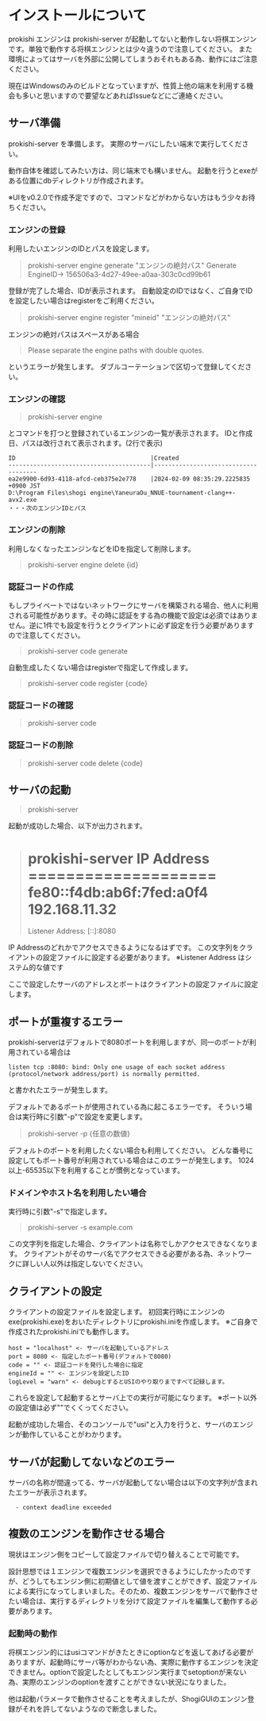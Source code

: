 # インストールについて

prokishi エンジンは prokishi-server が起動してないと動作しない将棋エンジンです。単独で動作する将棋エンジンとは少々違うので注意してください。
また環境によってはサーバを外部に公開してしまうおそれもある為、動作にはご注意ください。

現在はWindowsのみのビルドとなっていますが、性質上他の端末を利用する機会も多いと思いますので要望などあればIssueなどにご連絡ください。

## サーバ準備

prokishi-server を準備します。
実際のサーバにしたい端末で実行してください。

動作自体を確認してみたい方は、同じ端末でも構いません。
起動を行うとexeがある位置にdbディレクトリが作成されます。

※UIをv0.2.0で作成予定ですので、コマンドなどがわからない方はもう少々お待ちください。

### エンジンの登録

利用したいエンジンのIDとパスを設定します。

> prokishi-server engine generate "エンジンの絶対パス"
> Generate EngineID-> 156506a3-4d27-49ee-a0aa-303c0cd99b61

登録が完了した場合、IDが表示されます。
自動設定のIDではなく、ご自身でIDを設定したい場合はregisterをご利用ください。

> prokishi-server engine register "mineid" "エンジンの絶対パス"

エンジンの絶対パスはスペースがある場合

> Please separate the engine paths with double quotes.

というエラーが発生します。
ダブルコーテーションで区切って登録してください。

### エンジンの確認

> prokishi-server engine 

とコマンドを打つと登録されているエンジンの一覧が表示されます。
IDと作成日、パスは改行されて表示されます。(2行で表示)

```
ID                                      |Created
----------------------------------------|-------------------------------------
ea2e9900-6d93-4118-afcd-ceb375e2e778    |2024-02-09 08:35:29.2225835 +0900 JST
D:\Program Files\shogi engine\YaneuraOu_NNUE-tournament-clang++-avx2.exe
・・・次のエンジンIDとパス
```

### エンジンの削除

利用しなくなったエンジンなどをIDを指定して削除します。

> prokishi-server engine delete {id}

### 認証コードの作成

もしプライベートではないネットワークにサーバを構築される場合、他人に利用される可能性があります。その時に認証をする為の機能で設定は必須ではありません。逆に1件でも設定を行うとクライアントに必ず設定を行う必要がありますので注意してください。

> prokishi-server code generate 

自動生成したくない場合はregisterで指定して作成します。

> prokishi-server code register {code} 

### 認証コードの確認

> prokishi-server code

### 認証コードの削除

> prokishi-server code delete {code}

## サーバの起動

> prokishi-server

起動が成功した場合、以下が出力されます。

> prokishi-server
> IP Address ====================
> fe80::f4db:ab6f:7fed:a0f4
> 192.168.11.32
> ===============================
> Listener Address: [::]:8080

IP Addressのどれかでアクセスできるようになるはずです。
この文字列をクライアントの設定ファイルに設定する必要があります。
※Listener Address はシステム的な値です

ここで設定したサーバのアドレスとポートはクライアントの設定ファイルに設定します。

## ポートが重複するエラー

prokishi-serverはデフォルトで8080ポートを利用しますが、同一のポートが利用されている場合は

```
listen tcp :8080: bind: Only one usage of each socket address (protocol/network address/port) is normally permitted.
```

と書かれたエラーが発生します。

デフォルトであるポートが使用されている為に起こるエラーです。
そういう場合は実行時に引数"-p"で設定を変更します。

> prokishi-server -p {任意の数値}

デフォルトのポートを利用したくない場合も利用してください。
どんな番号に設定してもポート番号が利用されている場合はこのエラーが発生します。
1024以上-65535以下を利用することが慣例となっています。

### ドメインやホスト名を利用したい場合

実行時に引数"-s"で指定します。

> prokishi-server -s example.com

この文字列を指定した場合、クライアントは名称でしかアクセスできなくなります。
クライアントがそのサーバ名でアクセスできる必要がある為、ネットワークに詳しい人以外は指定しないでください。


## クライアントの設定

クライアントの設定ファイルを設定します。
初回実行時にエンジンのexe(prokishi.exe)をおいたディレクトリにprokishi.iniを作成します。
※ご自身で作成されたprokishi.iniでも動作します。

```
host = "localhost" <- サーバを起動しているアドレス
port = 8080 <- 指定したポート番号(デフォルトで8080)
code = "" <- 認証コードを発行した場合に指定
engineId = "" <- エンジンを設定したID
logLevel = "warn" <- debugとするとUSIのやり取りまですべて記録します。
```

これらを設定して起動するとサーバ上での実行が可能になります。
※ポート以外の設定値は必ず""でくくってください。

起動が成功した場合、そのコンソールで"usi"と入力を行うと、サーバのエンジンが動作していることがわかります。

## サーバが起動してないなどのエラー

サーバの名称が間違ってる、サーバが起動してない場合は以下の文字列が含まれたエラーが表示されます。

```
  - context deadline exceeded
```

## 複数のエンジンを動作させる場合

現状はエンジン側をコピーして設定ファイルで切り替えることで可能です。

設計思想では１エンジンで複数エンジンを選択できるようにしたかったのですが、どうしてもエンジン側に初期値として値を渡すことができず、設定ファイルによる実行になってしまいました。そのため、複数エンジンをサーバで動作させたい場合は、実行するディレクトリを分けて設定ファイルを編集して動作する必要があります。

### 起動時の動作

将棋エンジン的にはusiコマンドがきたときにoptionなどを返してあげる必要がありますが、起動時にサーバ等がわからない為、実際に動作するエンジンを決定できません。optionで設定したとしてもエンジン実行までsetoptionが来ない為、実際のエンジンのoptionを渡すことができない状況になりました。

他は起動パラメータで動作させることを考えましたが、ShogiGUIのエンジン登録がそれを許してないようなので断念しました。
